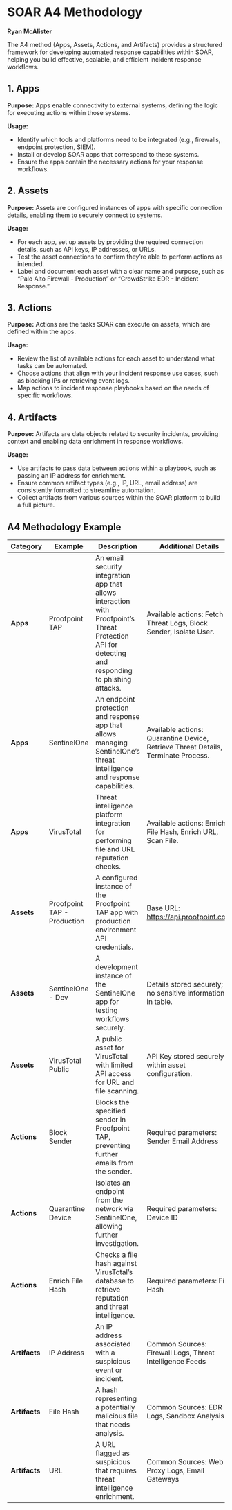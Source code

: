 # SOAR A4 Methodology
**Ryan McAlister**

The A4 method (Apps, Assets, Actions, and Artifacts) provides a structured framework for developing automated response capabilities within SOAR, helping you build effective, scalable, and efficient incident response workflows.

## 1. Apps
**Purpose:** Apps enable connectivity to external systems, defining the logic for executing actions within those systems.

**Usage:**
- Identify which tools and platforms need to be integrated (e.g., firewalls, endpoint protection, SIEM).
- Install or develop SOAR apps that correspond to these systems.
- Ensure the apps contain the necessary actions for your response workflows.

## 2. Assets
**Purpose:** Assets are configured instances of apps with specific connection details, enabling them to securely connect to systems.

**Usage:**
- For each app, set up assets by providing the required connection details, such as API keys, IP addresses, or URLs.
- Test the asset connections to confirm they’re able to perform actions as intended.
- Label and document each asset with a clear name and purpose, such as “Palo Alto Firewall - Production” or “CrowdStrike EDR - Incident Response.”

## 3. Actions
**Purpose:** Actions are the tasks SOAR can execute on assets, which are defined within the apps.

**Usage:**
- Review the list of available actions for each asset to understand what tasks can be automated.
- Choose actions that align with your incident response use cases, such as blocking IPs or retrieving event logs.
- Map actions to incident response playbooks based on the needs of specific workflows.

## 4. Artifacts
**Purpose:** Artifacts are data objects related to security incidents, providing context and enabling data enrichment in response workflows.

**Usage:**
- Use artifacts to pass data between actions within a playbook, such as passing an IP address for enrichment.
- Ensure common artifact types (e.g., IP, URL, email address) are consistently formatted to streamline automation.
- Collect artifacts from various sources within the SOAR platform to build a full picture.

## A4 Methodology Example

| Category  | Example              | Description                                                                                     | Additional Details                                                  |
|-----------|----------------------|-------------------------------------------------------------------------------------------------|---------------------------------------------------------------------|
| **Apps**  | Proofpoint TAP       | An email security integration app that allows interaction with Proofpoint’s Threat Protection API for detecting and responding to phishing attacks. | Available actions: Fetch Threat Logs, Block Sender, Isolate User.   |
| **Apps**  | SentinelOne          | An endpoint protection and response app that allows managing SentinelOne’s threat intelligence and response capabilities. | Available actions: Quarantine Device, Retrieve Threat Details, Terminate Process. |
| **Apps**  | VirusTotal           | Threat intelligence platform integration for performing file and URL reputation checks.          | Available actions: Enrich File Hash, Enrich URL, Scan File.         |
| **Assets**| Proofpoint TAP - Production | A configured instance of the Proofpoint TAP app with production environment API credentials.    | Base URL: https://api.proofpoint.com                                |
| **Assets**| SentinelOne - Dev    | A development instance of the SentinelOne app for testing workflows securely.                    | Details stored securely; no sensitive information in table.         |
| **Assets**| VirusTotal Public    | A public asset for VirusTotal with limited API access for URL and file scanning.                 | API Key stored securely within asset configuration.                 |
| **Actions** | Block Sender       | Blocks the specified sender in Proofpoint TAP, preventing further emails from the sender.        | Required parameters: Sender Email Address                           |
| **Actions** | Quarantine Device  | Isolates an endpoint from the network via SentinelOne, allowing further investigation.           | Required parameters: Device ID                                      |
| **Actions** | Enrich File Hash   | Checks a file hash against VirusTotal’s database to retrieve reputation and threat intelligence. | Required parameters: File Hash                                      |
| **Artifacts** | IP Address       | An IP address associated with a suspicious event or incident.                                   | Common Sources: Firewall Logs, Threat Intelligence Feeds            |
| **Artifacts** | File Hash        | A hash representing a potentially malicious file that needs analysis.                           | Common Sources: EDR Logs, Sandbox Analysis                          |
| **Artifacts** | URL              | A URL flagged as suspicious that requires threat intelligence enrichment.                       | Common Sources: Web Proxy Logs, Email Gateways                      |

